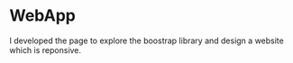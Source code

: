 # WebApp
I developed the page to explore the boostrap library and design a website which is reponsive.
